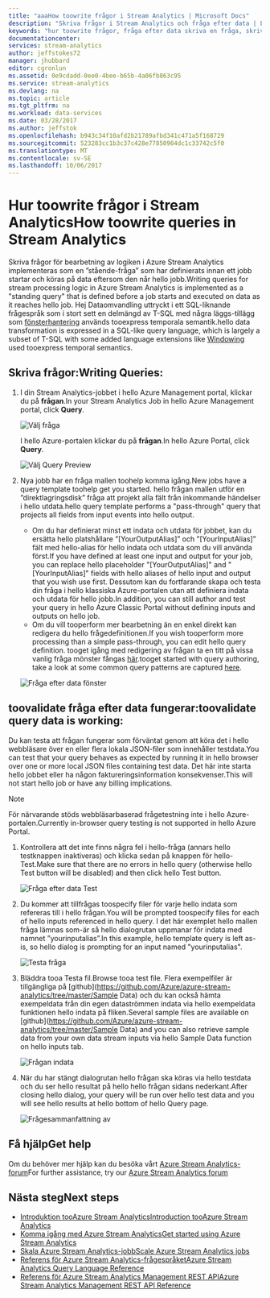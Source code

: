 ```yaml
---
title: "aaaHow toowrite frågor i Stream Analytics | Microsoft Docs"
description: "Skriva frågor i Stream Analytics och fråga efter data | Learning sökvägssegment."
keywords: "hur toowrite frågor, fråga efter data skriva en fråga, skriva frågor"
documentationcenter: 
services: stream-analytics
author: jeffstokes72
manager: jhubbard
editor: cgronlun
ms.assetid: 0e9cdadd-0ee0-4bee-b65b-4a06fb863c95
ms.service: stream-analytics
ms.devlang: na
ms.topic: article
ms.tgt_pltfrm: na
ms.workload: data-services
ms.date: 03/28/2017
ms.author: jeffstok
ms.openlocfilehash: b943c34f10afd2b21789afbd341c471a5f168729
ms.sourcegitcommit: 523283cc1b3c37c428e77850964dc1c33742c5f0
ms.translationtype: MT
ms.contentlocale: sv-SE
ms.lasthandoff: 10/06/2017
---
```

# <a name="how-toowrite-queries-in-stream-analytics"></a><span data-ttu-id="b3438-104">Hur toowrite frågor i Stream Analytics</span><span class="sxs-lookup"><span data-stu-id="b3438-104">How toowrite queries in Stream Analytics</span></span>
<span data-ttu-id="b3438-105">Skriva frågor för bearbetning av logiken i Azure Stream Analytics implementeras som en ”stående-fråga” som har definierats innan ett jobb startar och köras på data eftersom den når hello jobb.</span><span class="sxs-lookup"><span data-stu-id="b3438-105">Writing queries for stream processing logic in Azure Stream Analytics is implemented as a "standing query" that is defined before a job starts and executed on data as it reaches hello job.</span></span> <span data-ttu-id="b3438-106">Hej Dataomvandling uttryckt i ett SQL-liknande frågespråk som i stort sett en delmängd av T-SQL med några läggs-tillägg som [fönsterhantering](https://msdn.microsoft.com/library/azure/dn835019.aspx) används tooexpress temporala semantik.</span><span class="sxs-lookup"><span data-stu-id="b3438-106">hello data transformation is expressed in a SQL-like query language, which is largely a subset of T-SQL with some added language extensions like [Windowing](https://msdn.microsoft.com/library/azure/dn835019.aspx) used tooexpress temporal semantics.</span></span>

## <a name="writing-queries"></a><span data-ttu-id="b3438-107">Skriva frågor:</span><span class="sxs-lookup"><span data-stu-id="b3438-107">Writing Queries:</span></span>
1. <span data-ttu-id="b3438-108">I din Stream Analytics-jobbet i hello Azure Management portal, klickar du på **frågan**.</span><span class="sxs-lookup"><span data-stu-id="b3438-108">In your Stream Analytics Job in hello Azure Management portal, click **Query**.</span></span>
   
    ![Välj fråga](./media/stream-analytics-write-queries/1-stream-analytics-write-queries.png)  
   
    <span data-ttu-id="b3438-110">I hello Azure-portalen klickar du på **frågan**.</span><span class="sxs-lookup"><span data-stu-id="b3438-110">In hello Azure Portal, click **Query**.</span></span>
   
    ![Välj Query Preview](./media/stream-analytics-write-queries/query-preview-portal.png)  
2. <span data-ttu-id="b3438-112">Nya jobb har en fråga mallen toohelp komma igång.</span><span class="sxs-lookup"><span data-stu-id="b3438-112">New jobs have a query template toohelp get you started.</span></span> <span data-ttu-id="b3438-113">hello frågan mallen utför en ”direktlagringsdisk” fråga att projekt alla fält från inkommande händelser i hello utdata.</span><span class="sxs-lookup"><span data-stu-id="b3438-113">hello query template performs a "pass-through" query that projects all fields from input events into hello output.</span></span>  
   
   * <span data-ttu-id="b3438-114">Om du har definierat minst ett indata och utdata för jobbet, kan du ersätta hello platshållare ”[YourOutputAlias]” och ”[YourInputAlias]” fält med hello-alias för hello indata och utdata som du vill använda först.</span><span class="sxs-lookup"><span data-stu-id="b3438-114">If you have defined at least one input and output for your job, you can replace hello placeholder "[YourOutputAlias]" and "[YourInputAlias]" fields with hello aliases of hello input and output that you wish use first.</span></span> <span data-ttu-id="b3438-115">Dessutom kan du fortfarande skapa och testa din fråga i hello klassiska Azure-portalen utan att definiera indata och utdata för hello jobb.</span><span class="sxs-lookup"><span data-stu-id="b3438-115">In addition, you can still author and test your query in hello Azure Classic Portal without defining inputs and outputs on hello job.</span></span>
   * <span data-ttu-id="b3438-116">Om du vill tooperform mer bearbetning än en enkel direkt kan redigera du hello frågedefinitionen.</span><span class="sxs-lookup"><span data-stu-id="b3438-116">If you wish tooperform more processing than a simple pass-through, you can edit hello query definition.</span></span> <span data-ttu-id="b3438-117">tooget igång med redigering av frågan ta en titt på vissa vanlig fråga mönster fångas [här](stream-analytics-stream-analytics-query-patterns.md).</span><span class="sxs-lookup"><span data-stu-id="b3438-117">tooget started with query authoring, take a look at some common query patterns are captured [here](stream-analytics-stream-analytics-query-patterns.md).</span></span>  
   
   ![Fråga efter data fönster](./media/stream-analytics-write-queries/2-stream-analytics-write-queries.png)  

## <a name="toovalidate-query-data-is-working"></a><span data-ttu-id="b3438-119">toovalidate fråga efter data fungerar:</span><span class="sxs-lookup"><span data-stu-id="b3438-119">toovalidate query data is working:</span></span>
<span data-ttu-id="b3438-120">Du kan testa att frågan fungerar som förväntat genom att köra det i hello webbläsare över en eller flera lokala JSON-filer som innehåller testdata.</span><span class="sxs-lookup"><span data-stu-id="b3438-120">You can test that your query behaves as expected by running it in hello browser over one or more local JSON files containing test data.</span></span> <span data-ttu-id="b3438-121">Det här inte starta hello jobbet eller ha någon faktureringsinformation konsekvenser.</span><span class="sxs-lookup"><span data-stu-id="b3438-121">This will not start hello job or have any billing implications.</span></span>

> [!NOTE]
> <span data-ttu-id="b3438-122">För närvarande stöds webbläsarbaserad frågetestning inte i hello Azure-portalen.</span><span class="sxs-lookup"><span data-stu-id="b3438-122">Currently in-browser query testing is not supported in hello Azure Portal.</span></span>  
> 
> 

1. <span data-ttu-id="b3438-123">Kontrollera att det inte finns några fel i hello-fråga (annars hello testknappen inaktiveras) och klicka sedan på knappen för hello-Test.</span><span class="sxs-lookup"><span data-stu-id="b3438-123">Make sure that there are no errors in hello query (otherwise hello Test button will be disabled) and then click hello Test button.</span></span>  
   
   ![Fråga efter data Test](./media/stream-analytics-write-queries/3-stream-analytics-write-queries.png)  
2. <span data-ttu-id="b3438-125">Du kommer att tillfrågas toospecify filer för varje hello indata som refereras till i hello frågan.</span><span class="sxs-lookup"><span data-stu-id="b3438-125">You will be prompted toospecify files for each of hello inputs referenced in hello query.</span></span> <span data-ttu-id="b3438-126">I det här exemplet hello mallen fråga lämnas som-är så hello dialogrutan uppmanar för indata med namnet ”yourinputalias”.</span><span class="sxs-lookup"><span data-stu-id="b3438-126">In this example, hello template query is left as-is, so hello dialog is prompting for an input named "yourinputalias".</span></span>  
   
   ![Testa fråga](./media/stream-analytics-write-queries/4-stream-analytics-write-queries.png)  
3. <span data-ttu-id="b3438-128">Bläddra tooa Testa fil.</span><span class="sxs-lookup"><span data-stu-id="b3438-128">Browse tooa test file.</span></span> <span data-ttu-id="b3438-129">Flera exempelfiler är tillgängliga på [github](https://github.com/Azure/azure-stream-analytics/tree/master/Sample Data) och du kan också hämta exempeldata från din egen dataströmmen indata via hello exempeldata funktionen hello indata på fliken.</span><span class="sxs-lookup"><span data-stu-id="b3438-129">Several sample files are available on [github](https://github.com/Azure/azure-stream-analytics/tree/master/Sample Data) and you can also retrieve sample data from your own data stream inputs via hello Sample Data function on hello inputs tab.</span></span>  
   
   ![Frågan indata](./media/stream-analytics-write-queries/5-stream-analytics-write-queries.png)  
4. <span data-ttu-id="b3438-131">När du har stängt dialogrutan hello frågan ska köras via hello testdata och du ser hello resultat på hello hello frågan sidans nederkant.</span><span class="sxs-lookup"><span data-stu-id="b3438-131">After closing hello dialog, your query will be run over hello test data and you will see hello results at hello bottom of hello Query page.</span></span>  
   
   ![Frågesammanfattning av](./media/stream-analytics-write-queries/6-stream-analytics-write-queries.png)  

## <a name="get-help"></a><span data-ttu-id="b3438-133">Få hjälp</span><span class="sxs-lookup"><span data-stu-id="b3438-133">Get help</span></span>
<span data-ttu-id="b3438-134">Om du behöver mer hjälp kan du besöka vårt [Azure Stream Analytics-forum](https://social.msdn.microsoft.com/Forums/en-US/home?forum=AzureStreamAnalytics)</span><span class="sxs-lookup"><span data-stu-id="b3438-134">For further assistance, try our [Azure Stream Analytics forum](https://social.msdn.microsoft.com/Forums/en-US/home?forum=AzureStreamAnalytics)</span></span>

## <a name="next-steps"></a><span data-ttu-id="b3438-135">Nästa steg</span><span class="sxs-lookup"><span data-stu-id="b3438-135">Next steps</span></span>
* [<span data-ttu-id="b3438-136">Introduktion tooAzure Stream Analytics</span><span class="sxs-lookup"><span data-stu-id="b3438-136">Introduction tooAzure Stream Analytics</span></span>](stream-analytics-introduction.md)
* [<span data-ttu-id="b3438-137">Komma igång med Azure Stream Analytics</span><span class="sxs-lookup"><span data-stu-id="b3438-137">Get started using Azure Stream Analytics</span></span>](stream-analytics-real-time-fraud-detection.md)
* [<span data-ttu-id="b3438-138">Skala Azure Stream Analytics-jobb</span><span class="sxs-lookup"><span data-stu-id="b3438-138">Scale Azure Stream Analytics jobs</span></span>](stream-analytics-scale-jobs.md)
* [<span data-ttu-id="b3438-139">Referens för Azure Stream Analytics-frågespråket</span><span class="sxs-lookup"><span data-stu-id="b3438-139">Azure Stream Analytics Query Language Reference</span></span>](https://msdn.microsoft.com/library/azure/dn834998.aspx)
* [<span data-ttu-id="b3438-140">Referens för Azure Stream Analytics Management REST API</span><span class="sxs-lookup"><span data-stu-id="b3438-140">Azure Stream Analytics Management REST API Reference</span></span>](https://msdn.microsoft.com/library/azure/dn835031.aspx)

